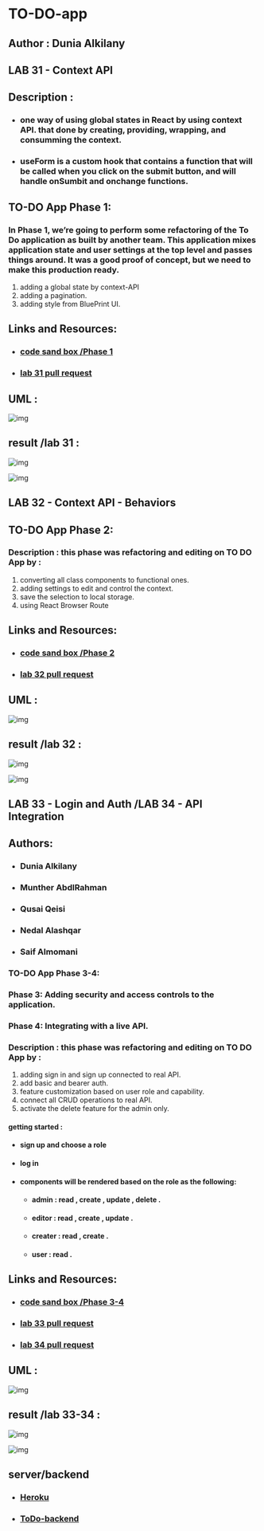 # TO-DO-app


## Author : Dunia Alkilany 

## LAB 31 - Context API

## Description :

* ### one way of using global states in React by using context API. that done by creating, providing, wrapping, and consumming the context.

* ### useForm is a custom hook that contains a function that will be called when you click on the submit button, and will handle onSumbit and onchange functions.

##  TO-DO App Phase 1:

### In Phase 1, we’re going to perform some refactoring of the To Do application as built by another team. This application mixes application state and user settings at the top level and passes things around. It was a good proof of concept, but we need to make this production ready.

1. adding a global state by context-API
2. adding a pagination.
3. adding style from BluePrint UI.


## Links and Resources:



* ### [code sand box /Phase 1](https://s8rl2.csb.app/)

* ### [lab 31 pull request ](https://github.com/Duniaalkilany/todo-app/pull/1)

## UML : 

![img](./assets/lab31-UML.png)

## result /lab 31 :

![img](/assets/result-lab31.png)

![img](/assets/lab31-result2.png)

## LAB 32 - Context API - Behaviors

##  TO-DO App Phase 2:

### Description : this phase was refactoring and editing on TO DO App by :

1. converting all class components to functional ones.
2. adding settings to edit and control the context.
3. save the selection to local storage.
4. using React Browser Route


## Links and Resources:



* ### [code sand box /Phase 2](https://qmln4.csb.app/)

* ### [lab 32 pull request ](https://github.com/Duniaalkilany/todo-app/pull/3)

## UML : 

![img](./assets/lab32-UML.png)

## result /lab 32 :

![img](/assets/result1-lab32.png)

![img](/assets/lab32-result2.png)


## LAB 33 - Login and Auth /LAB 34 - API Integration


## Authors:
* ### Dunia Alkilany
* ### Munther AbdlRahman
* ### Qusai Qeisi
* ### Nedal Alashqar
* ### Saif Almomani

###  TO-DO App Phase 3-4:

### Phase 3: Adding security and access controls to the application.
### Phase 4: Integrating with a live API.

### Description : this phase was refactoring and editing on TO DO App by :

1. adding sign in and sign up connected to real API.
2. add basic and bearer auth.
3. feature customization based on user role and capability.
4. connect all CRUD operations to real API.
5. activate the delete feature for the admin only.

#### getting started :

* #### sign up and choose a role
* #### log in

* #### components will be rendered based on the role as the following:

   * #### admin : read , create , update , delete .
   * #### editor : read , create , update .
   * #### creater : read , create .
   * #### user : read .

## Links and Resources:

* ### [code sand box /Phase 3-4](https://qmln4.csb.app/)

* ### [lab 33 pull request ](https://github.com/Duniaalkilany/todo-app/pull/4)

* ### [lab 34 pull request ](https://github.com/Duniaalkilany/todo-app/pull/5)

## UML : 

![img](./assets/lab34-UML.png)

## result /lab 33-34 :

![img](/assets/lab34-result.png)

![img](/assets/lab34-result2.png)

## server/backend

* ### [Heroku](https://dunia-todo.herokuapp.com/)

* ### [ToDo-backend ](https://github.com/Duniaalkilany/ToDo-backend)




 












